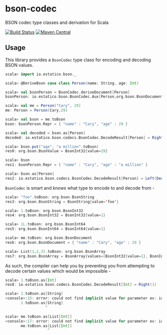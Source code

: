 # bson-codec

BSON codec type classes and derivation for Scala

[![Build Status](https://travis-ci.org/estatico/bson-codec.svg?branch=master)](https://travis-ci.org/estatico/bson-codec)
[![Maven Central](https://img.shields.io/maven-central/v/io.estatico/bson-codec_2.12.svg)](https://maven-badges.herokuapp.com/maven-central/io.estatico/bson-codec_2.12)

## Usage

This library provides a `BsonCodec` type class for encoding and decoding BSON values.

```scala
scala> import io.estatico.bson._

scala> @DeriveBson case class Person(name: String, age: Int)

scala> val bsonPerson = BsonCodec.deriveDocument[Person]
bsonPerson: io.estatico.bson.BsonCodec.Aux[Person,org.bson.BsonDocument] = io.estatico.bson.codecs.BsonCodec$$anon$1@5ad87570

scala> val me = Person("Cary", 29)
me: Person = Person(Cary,29)

scala> val bson = me.toBson
bson: bsonPerson.Repr = { "name" : "Cary", "age" : 29 }

scala> val decoded = bson.as[Person]
decoded: io.estatico.bson.codecs.BsonCodec.DecodeResult[Person] = Right(Person(Cary,29))

scala> bson.put("age", "a million".toBson)
res0: org.bson.BsonValue = BsonInt32{value=29}

scala> bson
res1: bsonPerson.Repr = { "name" : "Cary", "age" : "a million" }

scala> bson.as[Person]
res2: io.estatico.bson.codecs.BsonCodec.DecodeResult[Person] = Left(DecodeFailure(Expected class org.bson.BsonInt32 but got: class org.bson.BsonString, Vector(age)))
```

`BsonCodec` is smart and _knows_ what type to encode to and decode from -

```scala
scala> "foo".toBson: org.bson.BsonString
res3: org.bson.BsonString = BsonString{value='foo'}

scala> 1.toBson: org.bson.BsonInt32
res4: org.bson.BsonInt32 = BsonInt32{value=1}

scala> 1L.toBson: org.bson.BsonInt64
res5: org.bson.BsonInt64 = BsonInt64{value=1}

scala> me.toBson: org.bson.BsonDocument
res6: org.bson.BsonDocument = { "name" : "Cary", "age" : 29 }

scala> List(1,2,3).toBson: org.bson.BsonArray
res7: org.bson.BsonArray = BsonArray{values=[BsonInt32{value=1}, BsonInt32{value=2}, BsonInt32{value=3}]}
```

As such, the compiler can help you by preventing you from attempting to decode certain
values which would be impossible -

```scala
scala> 1.toBson.as[Int]
res8: io.estatico.bson.codecs.BsonCodec.DecodeResult[Int] = Right(1)

scala> 1.toBson.as[String]
<console>:15: error: could not find implicit value for parameter ev: io.estatico.bson.ops.CanDecodeBson[String,io.estatico.bson.codecs.BsonCodec.bsonInt.Repr]
       1.toBson.as[String]
                  ^

scala> me.toBson.as[List[Int]]
<console>:17: error: could not find implicit value for parameter ev: io.estatico.bson.ops.CanDecodeBson[List[Int],bsonPerson.Repr]
       me.toBson.as[List[Int]]
                   ^
```
